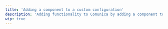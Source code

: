 ```yaml
---
title: 'Adding a component to a custom configuration'
description: 'Adding functionality to Comunica by adding a component to a config file.'
wip: true
---
```


